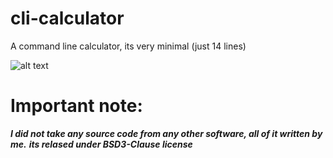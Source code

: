 # cli-calculator
A command line calculator, its very minimal (just 14 lines)

![alt text](https://github.com/tarik-celik/cli-calculator/blob/main/Screenshot_20231110_162737_Termux.jpg)

# Important note:
***I did not take any source code from any other software, all of it written by me.***
***its relased under BSD3-Clause license***
